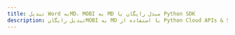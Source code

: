 ---title: تبدیل Word بهMD، MOBI به MD مبدل رایگان یا Python SDKdescription: تبدیل رایگانMOBI به MD با استفاده از Python Cloud APIs & SDK. همچنین اسناد Microsoft Word و OpenOffice را در Cloud ایجاد، ویرایش و رندر کنید.---
